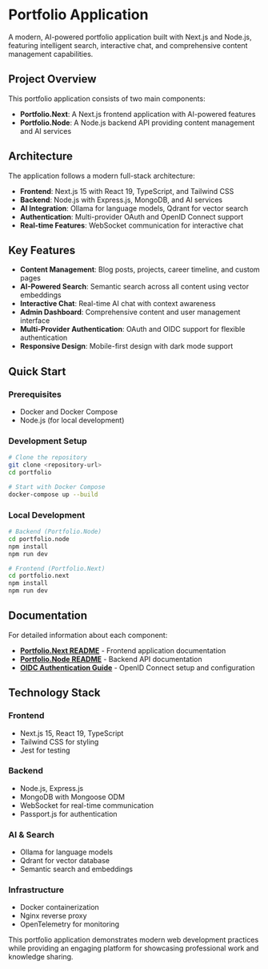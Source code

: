 # Portfolio Application

A modern, AI-powered portfolio application built with Next.js and Node.js, featuring intelligent search, interactive chat, and comprehensive content management capabilities.

## Project Overview

This portfolio application consists of two main components:

- **Portfolio.Next**: A Next.js frontend application with AI-powered features
- **Portfolio.Node**: A Node.js backend API providing content management and AI services

## Architecture

The application follows a modern full-stack architecture:

- **Frontend**: Next.js 15 with React 19, TypeScript, and Tailwind CSS
- **Backend**: Node.js with Express.js, MongoDB, and AI services
- **AI Integration**: Ollama for language models, Qdrant for vector search
- **Authentication**: Multi-provider OAuth and OpenID Connect support
- **Real-time Features**: WebSocket communication for interactive chat

## Key Features

- **Content Management**: Blog posts, projects, career timeline, and custom pages
- **AI-Powered Search**: Semantic search across all content using vector embeddings
- **Interactive Chat**: Real-time AI chat with context awareness
- **Admin Dashboard**: Comprehensive content and user management interface
- **Multi-Provider Authentication**: OAuth and OIDC support for flexible authentication
- **Responsive Design**: Mobile-first design with dark mode support

## Quick Start

### Prerequisites
- Docker and Docker Compose
- Node.js (for local development)

### Development Setup
```bash
# Clone the repository
git clone <repository-url>
cd portfolio

# Start with Docker Compose
docker-compose up --build
```

### Local Development
```bash
# Backend (Portfolio.Node)
cd portfolio.node
npm install
npm run dev

# Frontend (Portfolio.Next)
cd portfolio.next
npm install
npm run dev
```

## Documentation

For detailed information about each component:

- **[Portfolio.Next README](portfolio.next/README.md)** - Frontend application documentation
- **[Portfolio.Node README](portfolio.node/README.md)** - Backend API documentation  
- **[OIDC Authentication Guide](README_OIDC.md)** - OpenID Connect setup and configuration

## Technology Stack

### Frontend
- Next.js 15, React 19, TypeScript
- Tailwind CSS for styling
- Jest for testing

### Backend
- Node.js, Express.js
- MongoDB with Mongoose ODM
- WebSocket for real-time communication
- Passport.js for authentication

### AI & Search
- Ollama for language models
- Qdrant for vector database
- Semantic search and embeddings

### Infrastructure
- Docker containerization
- Nginx reverse proxy
- OpenTelemetry for monitoring

This portfolio application demonstrates modern web development practices while providing an engaging platform for showcasing professional work and knowledge sharing.

